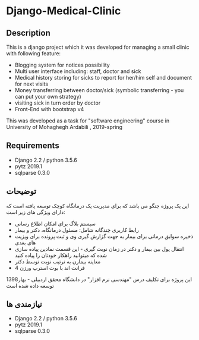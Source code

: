 # Django-Medical-Clinic
## Description
This is a django project which it was developed for managing a small clinic with following feature:
- Blogging system for notices possibility
- Multi user interface including: staff, doctor and sick
- Medical history storing for sicks to report for her/him self and document for next visits
- Money transferring between doctor/sick (symbolic transferring - you can put your own strategy)
- visiting sick in turn order by doctor
- Front-End with bootstrap v4

This was developed as a task for "software engineering" course in University of Mohaghegh Ardabili , 2019-spring

## Requirements
- Django 2.2 / python 3.5.6
- pytz 2019.1
- sqlparse 0.3.0

## توضیحات
این یک پروژه جنگو می باشد که برای مدیریت یک درمانگاه کوچک توسعه یافته است که دارای ویژگی های زیر است:
- سیستم بلاگ برای امکان اطلاع رسانی
- رابط کاربری چندگانه شامل: مسئول درمانگاه، دکتر و بیمار
- ذخیره سوابق درمانی برای بیمار به جهت گزارش گیری وی و ثبت پرونده برای ویزیت های بعدی
- انتقال پول بین بیمار و دکتر در زمان نوبت گیری - این قسمت نمادین پیاده سازی شده که میتوانید راهکار خودتان را پیاده کنید
- معاینه بیمارن به ترتیب نوبت توسط دکتر
- فرانت اند با بوت استرپ ورژن 4

این پروژه برای تکلیف درس "مهندسی نرم افزار" در دانشگاه محقق اردبیلی - بهار1398 توسعه داده شده است

## نیازمندی ها
- Django 2.2 / python 3.5.6
- pytz 2019.1
- sqlparse 0.3.0
